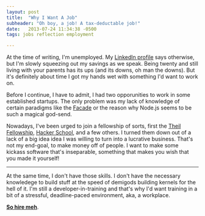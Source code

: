```yaml
---
layout: post
title:  "Why I Want A Job"
subheader: "Oh boy, a job! A tax-deductable job!"
date:   2013-07-24 11:34:38 -0500
tags: jobs reflection employment

---
```


At the time of writing, I'm unemployed. My [LinkedIn profile](http://linkedin.com/in/jackyalcine) 
says otherwise, but I'm slowly squeezing out my savings as we speak. 
Being twenty and still living with your parents has its ups 
(and its downs, oh man the downs). But it's definitely about time 
I got my hands wet with something I'd want to work on.

Before I continue, I have to admit, I had two opporunities to work in some
established startups. The only problem was my lack of knowledge of certain
paradigms like the [Facade](http://en.wikipedia.org/wiki/Facade_pattern) or
the reason why Node.js seems to be such a magical god-send.

Nowadays, I've been urged to join a fellowship of sorts, first the
[Theil Fellowship](http://www.thielfellowship.org/),
[Hacker School](www.hackerschool.com), and a few others. I turned them down
out of a lack of a big idea idea I was willing to turn into a lucrative
business. That's not my end-goal, to make money off of people. I want to make
some kickass software that's inseparable, something that makes you wish that
you made it yourself!

---

At the same time, I don't have those skills. I don't have the necessary
knowledege to build stuff at the speed of demigods building kernels for the
hell of it. I'm still a developer-in-training and that's why I'd want training
in a bit of a stressful, deadline-paced environment, aka, a workplace.

[**So hire meh**](https://www.dropbox.com/s/jl9n7z9wq3aq37g/Resume.pdf).
